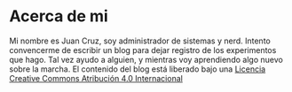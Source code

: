 # Acerca de mi

Mi nombre es Juan Cruz, soy administrador de sistemas y nerd.
Intento convencerme de escribir un blog para dejar registro de los experimentos que hago.
Tal vez ayudo a alguien, y mientras voy aprendiendo algo nuevo sobre la marcha.
El contenido del blog está liberado bajo una [Licencia Creative Commons Atribución 4.0 Internacional](http://creativecommons.org/licenses/by/4.0/)
